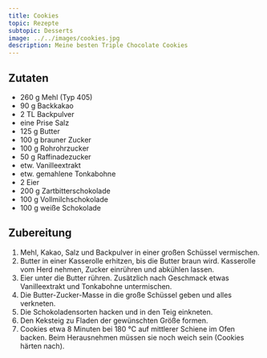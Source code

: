 ```yaml
---
title: Cookies
topic: Rezepte
subtopic: Desserts
image: ../../images/cookies.jpg
description: Meine besten Triple Chocolate Cookies
---
```


## Zutaten

- 260 g Mehl (Typ 405)
- 90 g Backkakao
- 2 TL Backpulver
- eine Prise Salz
- 125 g Butter
- 100 g brauner Zucker
- 100 g Rohrohrzucker
- 50 g Raffinadezucker
- etw. Vanilleextrakt
- etw. gemahlene Tonkabohne
- 2 Eier
- 200 g Zartbitterschokolade
- 100 g Vollmilchschokolade
- 100 g weiße Schokolade

## Zubereitung

1. Mehl, Kakao, Salz und Backpulver in einer großen Schüssel vermischen.
2. Butter in einer Kasserolle erhitzen, bis die Butter braun wird. Kasserolle vom Herd nehmen, Zucker einrühren und abkühlen lassen.
3. Eier unter die Butter rühren. Zusätzlich nach Geschmack etwas Vanilleextrakt und Tonkabohne untermischen.
4. Die Butter-Zucker-Masse in die große Schüssel geben und alles verkneten.
5. Die Schokoladensorten hacken und in den Teig einkneten.
6. Den Keksteig zu Fladen der gewünschten Größe formen.
7. Cookies etwa 8 Minuten bei 180 °C auf mittlerer Schiene im Ofen backen. Beim Herausnehmen müssen sie noch weich sein (Cookies härten nach).